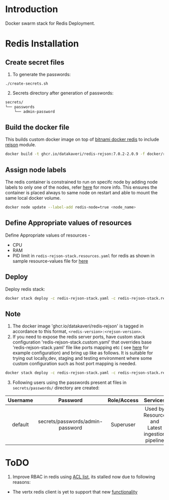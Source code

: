 # Introduction
Docker swarm stack for Redis Deployment.
# Redis Installation
## Create secret files
1. To generate the passwords:

```console
./create-secrets.sh
```
2. Secrets directory after generation of passwords:
```sh
secrets/
└── passwords
    └── admin-password
```
## Build the docker file
This builds custom docker image on top of [bitnami docker redis](https://github.com/bitnami/bitnami-docker-redis) to include [rejson](https://oss.redis.com/redisjson/) module.
```sh
docker build -t ghcr.io/datakaveri/redis-rejson:7.0.2-2.0.9 -f docker/redis-rejson/Dockerfile  docker/redis-rejson/ 
```
## Assign node labels
 The redis container is constrained to run on specifc node by adding node labels to only one of the nodes, refer [here](https://docs.docker.com/engine/swarm/services/#placement-constraints) for more info. This ensures the container is placed always to same node on restart and able to mount the same local docker volume.
```sh
docker node update --label-add redis-node=true <node_name>
```
## Define Appropriate values of resources

Define Appropriate values of resources -
- CPU 
- RAM 
- PID limit 
in `redis-rejson-stack.resources.yaml`  for redis as shown in sample resource-values file for [here](example-redis-rejson-stack.resources.yaml)
## Deploy
Deploy redis stack:
```sh
docker stack deploy -c redis-rejson-stack.yaml -c redis-rejson-stack.resources.yaml redis
```

## Note
1.  The docker image 'ghcr.io/datakaveri/redis-rejson'  is tagged in accordance  to this format, ```<redis-version>:<rejson-version>```.
2. If you need to expose the redis server ports, have custom stack configuration 'redis-rejson-stack.custom.yaml' that overrides base 'redis-rejson-stack.yaml' file like ports mapping etc ( see [here](example-redis-rejson-stack.custom.yaml) for example configuration)  and bring up like as follows. It is suitable for trying out locally,dev, staging and testing environment where some custom configuration such as host port mapping is needed.
```sh
docker stack deploy -c redis-rejson-stack.yaml -c redis-rejson-stack.resources.yaml -c redis-rejson-stack.custom.yaml redis
``` 
3.  Following users using the passwords present at files in ```secrets/passwords/``` directory  are created:

| Username           | Password                                    | Role/Access                         |  Services                     |
|:-------------------:|:------------------------------------------:| :---------------------------------: |:-----------------------------:|
| default          | secrets/passwords/admin-password     |     Superuser                                            |  Used by Resource and Latest ingestion pipeline |


# ToDO
1. Improve RBAC in redis using [ACL list](https://redis.io/topics/acl), its stalled now due to following reasons:
- The vertx redis client is yet to support that new [functionality](https://github.com/vert-x3/vertx-redis-client/pull/316)
